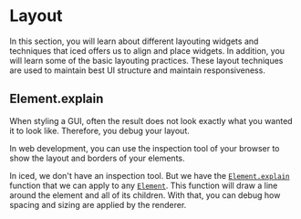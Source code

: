 # Layout

In this section, you will learn about different layouting widgets and techniques that iced offers us to align and place widgets. In addition, you will learn some of the basic layouting practices. These layout techniques are used to maintain best UI structure and maintain responsiveness.

## Element.explain
When styling a GUI, often the result does not look exactly what you wanted it to look like. Therefore, you debug your layout.

In web development, you can use the inspection tool of your browser to show the layout and borders of your elements.

In iced, we don't have an inspection tool. But we have the [`Element.explain`](https://docs.rs/iced/latest/iced/type.Element.html#method.explain) function that we can apply to any [`Element`](https://docs.rs/iced/latest/iced/type.Element.html).
This function will draw a line around the element and all of its children. With that, you can debug how spacing and sizing are applied by the renderer.
